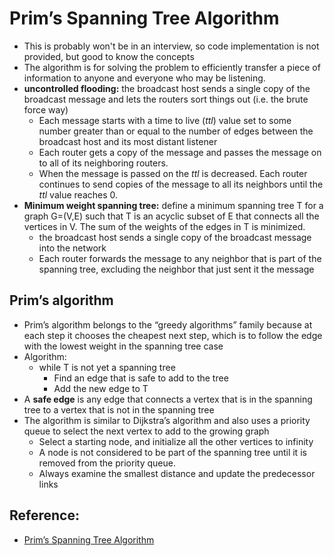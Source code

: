 # Prim’s Spanning Tree Algorithm

- This is probably won't be in an interview, so code implementation is not provided, but good to know the concepts
- The algorithm is for solving the problem to efficiently transfer a piece of information to anyone and everyone who may be listening.
- **uncontrolled flooding:** the broadcast host sends a single copy of the broadcast message and lets the routers sort things out (i.e. the brute force way)
    - Each message starts with a time to live (*ttl*) value set to some number greater than or equal to the number of edges between the broadcast host and its most distant listener
    - Each router gets a copy of the message and passes the message on to all of its neighboring routers. 
    - When the message is passed on the *ttl* is decreased. Each router continues to send copies of the message to all its neighbors until the *ttl* value reaches 0.
- **Minimum weight spanning tree:** define a minimum spanning tree T for a graph G=(V,E) such that T is an acyclic subset of E that connects all the vertices in V. The sum of the weights of the edges in T is minimized.
    - the broadcast host sends a single copy of the broadcast message into the network
    - Each router forwards the message to any neighbor that is part of the spanning tree, excluding the neighbor that just sent it the message

## Prim’s algorithm

- Prim’s algorithm belongs to the “greedy algorithms” family because at each step it chooses the cheapest next step, which is to follow the edge with the lowest weight in the spanning tree case
- Algorithm:
    - while T is not yet a spanning tree
        - Find an edge that is safe to add to the tree
        - Add the new edge to T
- A **safe edge** is any edge that connects a vertex that is in the spanning tree to a vertex that is not in the spanning tree
- The algorithm is similar to Dijkstra’s algorithm and also uses a priority queue to select the next vertex to add to the growing graph
    - Select a starting node, and initialize all the other vertices to infinity
    - A node is not considered to be part of the spanning tree until it is removed from the priority queue.
    - Always examine the smallest distance and update the predecessor links

## Reference:

- [Prim’s Spanning Tree Algorithm](https://runestone.academy/runestone/books/published/pythonds/Graphs/PrimsSpanningTreeAlgorithm.html)
